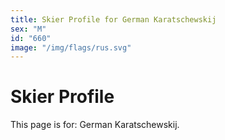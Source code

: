 ```yaml
---
title: Skier Profile for German Karatschewskij
sex: "M"
id: "660"
image: "/img/flags/rus.svg" 
---
```


# Skier Profile

This page is for: German Karatschewskij.
    